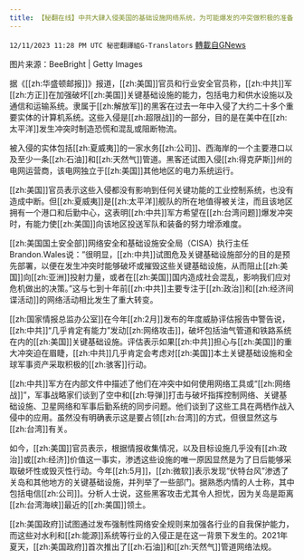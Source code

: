 ```yaml
---
title: 【秘翻在线】中共大肆入侵美国的基础设施网络系统，为可能爆发的冲突做积极的准备
---
```

`12/11/2023 11:28 PM UTC 秘密翻譯組G-Translators` [轉載自GNews](https://gnews.org/articles/2097965)

图片来源：BeeBright | Getty Images

据《[[zh:华盛顿邮报]]》报道，[[zh:美国]]官员和行业安全官员称，[[zh:中共]]军[[zh:方正]]在加强破坏[[zh:美国]]关键基础设施的能力，包括电力和供水设施以及通信和运输系统。隶属于[[zh:解放军]]的黑客在过去一年中入侵了大约二十多个重要实体的计算机系统。这些入侵是[[zh:超限战]]的一部分，目的是在美中在[[zh:太平洋]]发生冲突时制造恐慌和混乱或阻断物流。

被入侵的实体包括[[zh:夏威夷]]的一家水务[[zh:公司]]、西海岸的一个主要港口以及至少一条[[zh:石油]]和[[zh:天然气]]管道。黑客还试图入侵[[zh:得克萨斯]]州的电网运营商，该电网独立于[[zh:美国]]其他地区的电力系统运行。

[[zh:美国]]官员表示这些入侵都没有影响到任何关键功能的工业控制系统，也没有造成中断。但[[zh:夏威夷]]是[[zh:太平洋]]舰队的所在地值得被关注，而且该地区拥有一个港口和后勤中心，这表明[[zh:中共]]军方希望在[[zh:台湾问题]]爆发冲突时，有能力使[[zh:美国]]向该地区投送军队和装备的努力增添难度。

[[zh:美国国土安全部]]网络安全和基础设施安全局（CISA）执行主任Brandon.Wales说：”很明显，[[zh:中共]]试图危及关键基础设施部分的目的是预先部署，以便在发生冲突时能够破坏或摧毁这些关键基础设施，从而阻止[[zh:美国]]向[[zh:亚洲]]投射力量，或者在[[zh:美国]]国内造成社会混乱，影响我们应对危机做出的决策。”这与七到十年前[[zh:中共]]主要专注于[[zh:政治]]和[[zh:经济间谍活动]]的网络活动相比发生了重大转变。

[[zh:国家情报总监办公室]]在今年[[zh:2月]]发布的年度威胁评估报告中警告说，[[zh:中共]]“几乎肯定有能力”发动[[zh:网络攻击]]，破坏包括油气管道和铁路系统在内的[[zh:美国]]关键基础设施。评估表示如果[[zh:中共]]担心与[[zh:美国]]的重大冲突迫在眉睫，[[zh:中共]]几乎肯定会考虑对[[zh:美国]]本土关键基础设施和全球军事资产采取积极的[[zh:骇客]]行动。

[[zh:中共]]军方在内部文件中描述了他们在冲突中如何使用网络工具或“[[zh:网络战]]”，军事战略家们谈到了空中和[[zh:导弹]]打击与破坏指挥控制网络、关键基础设施、卫星网络和军事后勤系统的同步问题。他们谈到了这些工具在两栖作战入侵中的应用。虽然没有明确表示这是要占领[[zh:台湾]]的方式，但很显然这与[[zh:台湾]]有关。

如今，[[zh:美国]]官员表示，根据情报收集情况，以及目标设施几乎没有[[zh:政治]]或[[zh:经济]]价值这一事实，渗透这些设施的唯一原因显然是为了日后能够采取破坏性或毁灭性行动。今年[[zh:5月]]，[[zh:微软]]表示发现“伏特台风”渗透了关岛和其他地方的关键基础设施，并列举了一些部门。据熟悉内情的人士称，其中包括电信[[zh:公司]]。分析人士说，这些黑客攻击尤其令人担忧，因为关岛是距离[[zh:台湾海峡]]最近的[[zh:美国]]领土。

[[zh:美国政府]]试图通过发布强制性网络安全规则来加强各行业的自我保护能力，而这些对水利和[[zh:能源]]系统等行业的入侵正是在这一背景下发生的。2021年夏天，[[zh:美国政府]]首次推出了[[zh:石油]]和[[zh:天然气]]管道网络法规。
